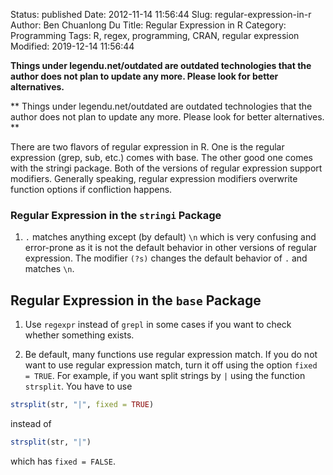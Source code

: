 Status: published
Date: 2012-11-14 11:56:44
Slug: regular-expression-in-r
Author: Ben Chuanlong Du
Title: Regular Expression in R
Category: Programming
Tags: R, regex, programming, CRAN, regular expression
Modified: 2019-12-14 11:56:44

**Things under legendu.net/outdated are outdated technologies that the author does not plan to update any more. Please look for better alternatives.**

**
Things under legendu.net/outdated are outdated technologies 
that the author does not plan to update any more. 
Please look for better alternatives.
**

There are two flavors of regular expression in R.
One is the regular expression (grep, sub, etc.) comes with base. 
The other good one comes with the stringi package.
Both of the versions of regular expression support modifiers.
Generally speaking, regular expression modifiers overwrite function options if confliction happens. 

### Regular Expression in the `stringi` Package
1. `.` matches anything except (by default) `\n` 
which is very confusing and error-prone 
as it is not the default behavior in other versions of regular expression.
The modifier `(?s)` changes the default behavior of `.` and matches `\n`.

## Regular Expression in the `base` Package
1. Use `regexpr` instead of `grepl` in some cases if you want to check whether something exists.

2. Be default, many functions use regular expression match. 
If you do not want to use regular expression match, 
turn it off using the option `fixed = TRUE`.
For example, 
if you want split strings by `|` using the function `strsplit`. 
You have to use 
```R
strsplit(str, "|", fixed = TRUE)
```
instead of
```R
strsplit(str, "|")
```
which has `fixed = FALSE`.
